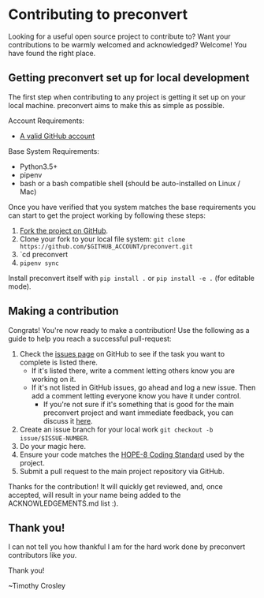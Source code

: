 Contributing to preconvert
========

Looking for a useful open source project to contribute to?
Want your contributions to be warmly welcomed and acknowledged?
Welcome! You have found the right place.

## Getting preconvert set up for local development
The first step when contributing to any project is getting it set up on your local machine. preconvert aims to make this as simple as possible.

Account Requirements:

- [A valid GitHub account](https://github.com/join)

Base System Requirements:

- Python3.5+
- pipenv
- bash or a bash compatible shell (should be auto-installed on Linux / Mac)

Once you have verified that you system matches the base requirements you can start to get the project working by following these steps:

1. [Fork the project on GitHub](https://github.com/timothycrosley/preconvert/fork).
2. Clone your fork to your local file system:
    `git clone https://github.com/$GITHUB_ACCOUNT/preconvert.git`
3. `cd preconvert
4. `pipenv sync`

Install preconvert itself with `pip install .` or `pip install -e .` (for editable mode).

## Making a contribution
Congrats! You're now ready to make a contribution! Use the following as a guide to help you reach a successful pull-request:

1. Check the [issues page](https://github.com/timothycrosley/preconvert/issues) on GitHub to see if the task you want to complete is listed there.
    - If it's listed there, write a comment letting others know you are working on it.
    - If it's not listed in GitHub issues, go ahead and log a new issue. Then add a comment letting everyone know you have it under control.
        - If you're not sure if it's something that is good for the main preconvert project and want immediate feedback, you can discuss it [here](https://gitter.im/timothycrosley/preconvert).
2. Create an issue branch for your local work `git checkout -b issue/$ISSUE-NUMBER`.
3. Do your magic here.
4. Ensure your code matches the [HOPE-8 Coding Standard](https://github.com/hugapi/HOPE/blob/master/all/HOPE-8--Style-Guide-for-Hug-Code.md#hope-8----style-guide-for-hug-code) used by the project.
5. Submit a pull request to the main project repository via GitHub.

Thanks for the contribution! It will quickly get reviewed, and, once accepted, will result in your name being added to the ACKNOWLEDGEMENTS.md list :).

## Thank you!
I can not tell you how thankful I am for the hard work done by preconvert contributors like *you*.

Thank you!

~Timothy Crosley

